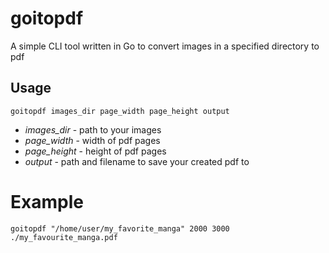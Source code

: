 # goitopdf
A simple CLI tool written in Go to convert images in a specified directory to pdf

## Usage
`goitopdf images_dir page_width page_height output`
- *images_dir* - path to your images
- *page_width* - width of pdf pages
- *page_height* - height of pdf pages
- *output* - path and filename to save your created pdf to

# Example
`goitopdf "/home/user/my_favorite_manga" 2000 3000 ./my_favourite_manga.pdf`
